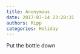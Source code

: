 ```yaml
---
title: Anonymous
date: 2017-07-14 23:28:31
authors: Ripp
categories: Holiday
---
```


 Put the bottle down